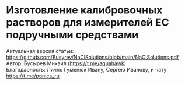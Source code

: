 # Изготовление калибровочных растворов для измерителей EC подручными средствами

Актуальная версия статьи: https://github.com/Busyrev/NaClSolutions/blob/main/NaClSolutions.pdf  
Автор: Бусырев Михаил (https://t.me/aquahawk)  
Благодарность: Лично Гуменюк Ивану, Сергею Иванову, и чату https://t.me/ponics_ru  